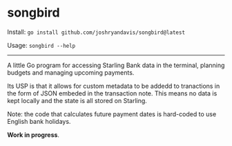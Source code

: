# songbird

Install: `go install github.com/joshryandavis/songbird@latest`

Usage: `songbird --help`

---

A little Go program for accessing Starling Bank data in the terminal, planning budgets and managing upcoming payments.

Its USP is that it allows for custom metadata to be addedd to tranactions in the form of JSON embeded in the transaction note. This means no data is kept locally and the state is all stored on Starling. 

Note: the code that calculates future payment dates is hard-coded to use English bank holidays. 

**Work in progress**.
